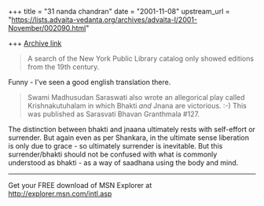 +++
title = "31 nanda chandran"
date = "2001-11-08"
upstream_url = "https://lists.advaita-vedanta.org/archives/advaita-l/2001-November/002090.html"

+++
[Archive link](https://lists.advaita-vedanta.org/archives/advaita-l/2001-November/002090.html)

>A search of the New York Public Library catalog only showed editions from
>the 19th century.

Funny - I've seen a good english translation there.

>
>Swami Madhusudan Saraswati also wrote an allegorical play called
>Krishnakutuhalam in which Bhakti _and_ Jnana are victorious. :-)  This was
>published as Sarasvati Bhavan Granthmala #127.

The distinction between bhakti and jnaana ultimately rests with self-effort
or surrender. But again even as per Shankara, in the ultimate sense
liberation is only due to grace - so ultimately surrender is inevitable. But
this surrender/bhakti should not be confused with what is commonly
understood as bhakti - as a way of saadhana using the body and mind.

_________________________________________________________________
Get your FREE download of MSN Explorer at http://explorer.msn.com/intl.asp


